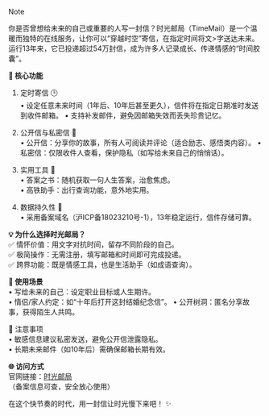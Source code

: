 > [!NOTE]
>你是否曾想给未来的自己或重要的人写一封信？时光邮局（TimeMail）是一个温暖而独特的在线服务，让你可以“穿越时空”寄信，在指定时间将文>字送达未来。运行13年来，它已投递超过54万封信，成为许多人记录成长、传递情感的“时间胶囊”。  


**🌟 核心功能**  
1. 定时寄信 🕒  
   • 设定任意未来时间（1年后、10年后甚至更久），信件将在指定日期准时发送到收件邮箱。
   • 支持补发邮件，避免因邮箱失效而丢失珍贵记忆。  


2. 公开信与私密信 🔐  
   • 公开信：分享你的故事，所有人可阅读并评论（适合励志、感悟类内容）。 
   • 私密信：仅限收件人查看，保护隐私（如写给未来自己的悄悄话）。  


3. 实用工具 🧰  
   • 答案之书：随机获取一句人生答案，治愈焦虑。  
   • 高铁助手：出行查询功能，意外地实用。  


4. 数据持久性 💾  
   • 采用备案域名（沪ICP备18023210号-1），13年稳定运行，信件存储可靠。  

**💡 为什么选择时光邮局？**  
✅ 情怀价值：用文字对抗时间，留存不同阶段的自己。  
✅ 极简操作：无需注册，填写邮箱和时间即可完成投递。  
✅ 跨界功能：既是情感工具，也是生活助手（如成语查询）。  



**📮 使用场景**  
• 写给未来的自己：设定职业目标或人生期许。  
• 情侣/家人约定：如“十年后打开这封结婚纪念信”。 
• 公开树洞：匿名分享故事，获得陌生人共鸣。  


📌 注意事项  
• 敏感信息建议私密发送，避免公开信泄露隐私。  
• 长期未来邮件（如10年后）需确保邮箱长期有效。  



**🌐 访问方式**  
官网链接：[时光邮局](https://www.hi2future.com/)  
（备案信息可查，安全放心使用）  

在这个快节奏的时代，用一封信让时光慢下来吧！ ✨